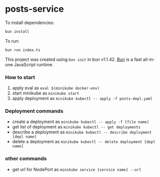# posts-service

To install dependencies:

```bash
bun install
```

To run:

```bash
bun run index.ts
```

This project was created using `bun init` in bun v1.1.42. [Bun](https://bun.sh) is a fast all-in-one JavaScript runtime.

### How to start

1. apply eval as `eval $(minikube docker-env)`
2. start minikube as `minikube start`
3. apply deployment as `minikube kubectl -- apply -f posts-depl.yaml`

### Deployment commands

- create a deployment as `minikube kubectl -- apply -f [file name]`
- get list of deployment as `minikube kubectl -- get deployments`
- describe a deployment as `minikube kubectl -- describe deployment [depl name]`
- delete a deployment as `minikube kubectl -- delete deployment [depl name]`

### other commands

- get url for NodePort as `minikube service [service name] --url`
